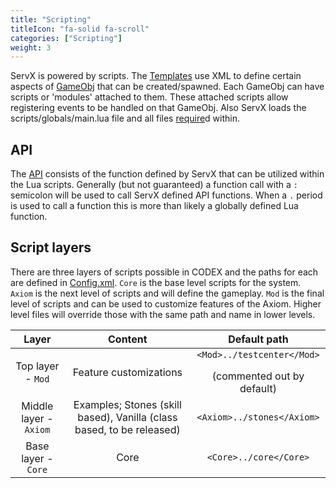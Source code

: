 ```yaml
---
title: "Scripting"
titleIcon: "fa-solid fa-scroll"
categories: ["Scripting"]
weight: 3
---
```


ServX is powered by scripts. The [Templates](/scripting/template) use XML to define certain aspects of [GameObj](/lua/gameobj) that can be created/spawned. Each GameObj can have scripts or 'modules' attached to them. These attached scripts allow registering events to be handled on that GameObj. Also ServX loads the scripts/globals/main.lua file and all files [require](/lua/require)d within.

## API

The [API](https://servx.corppor.com) consists of the function defined by ServX that can be utilized within the Lua scripts. Generally (but not guaranteed) a function call with a `:` semicolon will be used to call ServX defined API functions. When a `.` period is used to call a function this is more than likely a globally defined Lua function.

## Script layers

There are three layers of scripts possible in CODEX and the paths for each are defined in [Config.xml](/setup/config). `Core` is the base level scripts for the system. `Axiom` is the next level of scripts and will define the gameplay. `Mod` is the final level of scripts and can be used to customize features of the Axiom. Higher level files will override those with the same path and name in lower levels.

| Layer | Content | Default path
| :---: | :---: | :---: |
| Top layer - `Mod` | Feature customizations | `<Mod>../testcenter</Mod>` </p>(commented out by default)
| Middle layer - `Axiom` | Examples; Stones (skill based), Vanilla (class based, to be released) | `<Axiom>../stones</Axiom>`
| Base layer - `Core` | Core | `<Core>../core</Core>`
